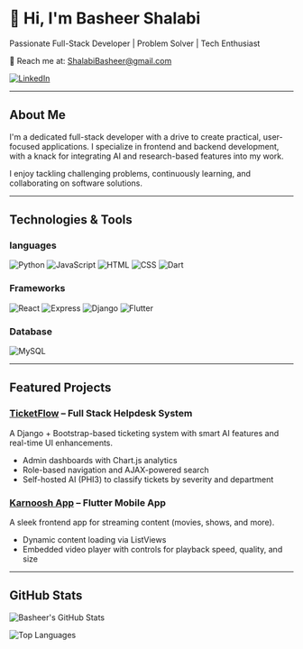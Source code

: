 # 👋 Hi, I'm Basheer Shalabi
Passionate Full-Stack Developer | Problem Solver | Tech Enthusiast

📧 Reach me at: ShalabiBasheer@gmail.com

[![LinkedIn](https://img.shields.io/badge/-LinkedIn-0A66C2?style=for-the-badge&logo=linkedin&logoColor=white)](https://www.linkedin.com/in/basheer-shalabi-99379922b/)

---

## About Me

I'm a dedicated full-stack developer with a drive to create practical, user-focused applications. I specialize in frontend and backend development, with a knack for integrating AI and research-based features into my work.

I enjoy tackling challenging problems, continuously learning, and collaborating on software solutions.

---

## Technologies & Tools

### languages
![Python](https://img.shields.io/badge/-Python-3776AB?style=for-the-badge&logo=python&logoColor=white)
![JavaScript](https://img.shields.io/badge/-JavaScript-F7DF1E?style=for-the-badge&logo=javascript&logoColor=black)
![HTML](https://img.shields.io/badge/-HTML5-E34F26?style=for-the-badge&logo=html5&logoColor=white)
![CSS](https://img.shields.io/badge/-CSS3-1572B6?style=for-the-badge&logo=css3)
![Dart](https://img.shields.io/badge/-Dart-0175C2?style=for-the-badge&logo=dart&logoColor=white)
### Frameworks
![React](https://img.shields.io/badge/-React-61DAFB?style=for-the-badge&logo=react&logoColor=black)
![Express](https://img.shields.io/badge/-Express.js-000000?style=for-the-badge&logo=express)
![Django](https://img.shields.io/badge/-Django-092E20?style=for-the-badge&logo=django)
![Flutter](https://img.shields.io/badge/-Flutter-02569B?style=for-the-badge&logo=flutter)
### Database
![MySQL](https://img.shields.io/badge/-MySQL-4479A1?style=for-the-badge&logo=mysql&logoColor=white)


---

## Featured Projects

### [TicketFlow](https://github.com/DevAbdallahSi/Python-Project) – Full Stack Helpdesk System
A Django + Bootstrap-based ticketing system with smart AI features and real-time UI enhancements.
- Admin dashboards with Chart.js analytics
- Role-based navigation and AJAX-powered search
- Self-hosted AI (PHI3) to classify tickets by severity and department

### [Karnoosh App](https://github.com/mohamad4420/movie-aplication) – Flutter Mobile App
A sleek frontend app for streaming content (movies, shows, and more).
- Dynamic content loading via ListViews
- Embedded video player with controls for playback speed, quality, and size

---

## GitHub Stats

![Basheer's GitHub Stats](https://github-readme-stats.vercel.app/api?username=BasheerShalabi&show_icons=true&theme=tokyonight)

![Top Languages](https://github-readme-stats.vercel.app/api/top-langs/?username=BasheerShalabi&layout=compact&theme=tokyonight)


